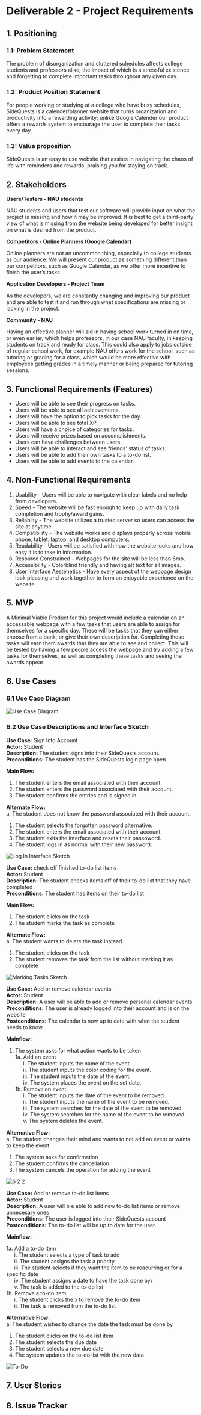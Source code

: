 # Deliverable 2 - Project Requirements

## 1. Positioning
### 1.1: Problem Statement
The problem of disorganization and cluttered schedules affects college students and professors alike; the impact of which is a stressful existence and forgetting to complete important tasks throughout any given day.

### 1.2: Product Position Statement
For people working or studying at a college who have busy schedules, SideQuests is a calender/planner website that turns organization and productivity into a rewarding activity; unlike Google Calender our product offers a rewards system to encourage the user to complete their tasks every day.

### 1.3: Value proposition
SideQuests is an easy to use website that assists in navigating the chaos of life with reminders and rewards, praising you for staying on track.

## 2. Stakeholders
**Users/Testers - NAU students**

NAU students and users that test our software will provide input on what the project is missing and how it may be improved. It is best to get a third-party view of what is missing from the website being developed for better insight on what is desired from the product. 

**Competitors - Online Planners (Google Calendar)**

Online planners are not an uncommon thing, especially to college students as our audience. We will present our product as something different than our competitors, such as Google Calendar, as we offer more incentive to finish the user’s tasks.

**Application Developers - Project Team**

As the developers, we are constantly changing and improving our product and are able to test it and run through what specifications are missing or lacking in the project. 

**Community - NAU**

Having an effective planner will aid in having school work turned in on time, or even earlier, which helps professors, in our case NAU faculty, in keeping students on track and ready for class. This could also apply to jobs outside of regular school work, for example NAU offers work for the school, such as tutoring or grading for a class, which would be more effective with employees getting grades in a timely manner or being prepared for tutoring sessions.

## 3. Functional Requirements (Features)
- Users will be able to see their progress on tasks.
- Users will be able to see all achievements.
- Users will have the option to pick tasks for the day.
- Users will be able to see total XP.
- Users will have a choice of categories for tasks.
- Users will receive prizes based on accomplishments.
- Users can have challenges between users.
- Users will be able to interact and see friends' status of tasks.
- Users will be able to add their own tasks to a to-do list.
- Users will be able to add events to the calendar.

## 4. Non-Functional Requirements
1. Usability - Users will be able to navigate with clear labels and no help from developers.
2. Speed - The website will be fast enough to keep up with daily task completion and trophy/award gains.
3. Reliabilty - The website utilizes a trusted server so users can access the site at anytime.
4. Compatibility - The website works and displays properly across mobile phone, tablet, laptop, and desktop computers.
5. Readability - Users will be satisfied with how the website looks and how easy it is to take in information.
6. Resource Constrained - Webpages for the site will be less than 6mb.
7. Accessibility - Colorblind friendly and having alt text for all images. 
8. User Interface Aestehetics - Have every aspect of the webpage design look pleasing and work together to form an enjoyable experience on the website.

## 5. MVP
A Minimal Viable Product for this project would include a calendar on an accessable webpage with a few tasks that users are able to assign for themselves for a specific day. These will be tasks that they can either choose from a bank, or give their own description for. Completing these tasks will earn them awards that they are able to see and collect. This will be tested by having a few people access the webpage and try adding a few tasks for themselves, as well as completing these tasks and seeing the awards appear.

## 6. Use Cases
### 6.1 Use Case Diagram
![Use Case Diagram](D2.6.1.jpg)

### 6.2 Use Case Descriptions and Interface Sketch
**Use Case:** Sign Into Account\
**Actor:** Student\
**Description:** The student signs into their SideQuests account.\
**Preconditions:** The student has the SideQuests login page open.

**Main Flow:**
1. The student enters the email associated with their account.
2. The student enters the password associated with their account.
3. The student confirms the entries and is signed in.

**Alternate Flow:**\
a. The student does not know the password associated with their account.
1. The student selects the forgotten password alternative.
2. The student enters the email associated with their account.
3. The student exits the interface and resets their passoword.
4. The student logs in as normal with their new password.

![Log In Interface Sketch](LogInSketch.JPG)

**Use Case:** check off finished to-do list items\
**Actor:** Student\
**Description:** The student checks items off of their to-do list that they have completed\
**Preconditions:** The student has items on their to-do list

**Main Flow:**
1. The student clicks on the task
2. The student marks the task as complete

**Alternate Flow:**\
a. The student wants to delete the task instead
1. The student clicks on the task
2. The student removes the task from the list without marking it as complete

![Marking Tasks Sketch](marking-tasks.jpg)

**Use Case:** Add or remove calendar events\
**Actor:** Student\
**Description:** A user will be able to add or remove personal calendar events\
**Preconditions:** The user is already logged into their account and is on the website\
**Postconditions:** The calendar is now up to date with what the student needs to know.

**Mainflow:**
1. The system asks for what action wants to be taken\
1a. Add an event\
      &emsp;&ensp;i. The student inputs the name of the event.\
      &emsp;&ensp;ii. The student inputs the color coding for the event.\
      &emsp;&ensp;iii. The student inputs the date of the event.\
      &emsp;&ensp;iv. The system places the event on the set date.\
1b. Remove an event\
      &emsp;&ensp;i. The student inputs the date of the event to be removed.\
      &emsp;&ensp;ii. The student inputs the name of the event to be removed.\
      &emsp;&ensp;iii.  The system searches for the date of the event to be removed\
      &emsp;&ensp;iv. The system searches for the name of the event to be removed.\
      &emsp;&ensp;v. The system deletes the event.
      
**Alternative Flow:**\
a. The student changes their mind and wants to not add an event or wants to keep the event
1. The system asks for confirmation
2. The student confirms the cancellation
3. The system cancels the operation for adding the event 

![6 2 2](https://user-images.githubusercontent.com/102330088/219818060-9b081d2d-346d-4732-9739-10c003bc0324.jpg)

**Use Case:** Add or remove to-do list items\
**Actor:** Student\
**Description:** A user will b e able to add new to-do list items or remove unnecesary ones\
**Preconditions:** The user is logged into their SideQuests account\
**Postconditions:** The to-do list will be up to date for the user.

**Mainflow:**

1a. Add a to-do item\
      &emsp;&ensp;i. The student selects a type of task to add\
      &emsp;&ensp;ii. The student assigns the task a priority\
      &emsp;&ensp;iii. The student selects if they want the item to be reacurring or for a specific date\
      &emsp;&ensp;iv. The student assigns a date to have the task done by\  
      &emsp;&ensp;v. The task is added to the to-do list\
1b. Remove a to-do item\
      &emsp;&ensp;i. The student clicks the x to remove the to-do item\
      &emsp;&ensp;ii. The task is removed from the to-do list

      
**Alternative Flow:**\
a. The student wishes to change the date the task must be done by
1. The student clicks on the to-do list item
2. The student selects the due date
3. The student selects a new due date
4. The system updates the to-do list with the new data

![To-Do](Final_To_Do.jpg)

## 7. User Stories

## 8. Issue Tracker
